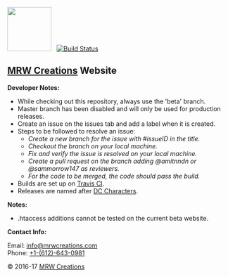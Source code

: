 <img src='https://mrwcreations.org/images/logo.gif' width='100' heigth='100'> &nbsp;&nbsp;[![Build Status](https://travis-ci.org/mrwcreations/mrw-website.svg?branch=master)](https://travis-ci.org/mrwcreations/mrw-website)

## [MRW Creations](https://mrwcreations.org) Website

**Developer Notes:**
* While checking out this repository, always use the 'beta' branch.
* Master branch has been disabled and will only be used for production releases. 
* Create an issue on the issues tab and add a label when it is created. 
* Steps to be followed to resolve an issue: 
	* *Create a new branch for the issue with #issueID in the title.*
	* *Checkout the branch on your local machine.*
	* *Fix and verify the issue is resolved on your local machine.*
	* *Create a pull request on the branch adding @amitnndn or @sammorrow147 as reviewers.*
	* *For the code to be merged, the code should pass the build.*
* Builds are set up on [Travis CI](https://travis-ci.org/mrwcreations/mrw-website). 
* Releases are named after [DC Characters](http://www.dccomics.com/characters).

**Notes:**
* .htaccess additions cannot be tested on the current beta website.

**Contact Info:**

Email: [info@mrwcreations.com](mailto:info@mrwcreations.com)  
Phone: [+1-(612)-643-0981](tel:+16126430981)

&copy; 2016-17 [MRW Creations](https://www.mrwcreations.org)

